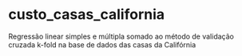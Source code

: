 # custo_casas_california
Regressão linear simples e múltipla somado ao método de validação cruzada k-fold na base de dados das casas da Califórnia
